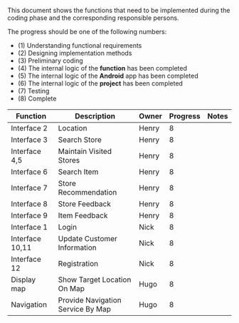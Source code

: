 This document shows the functions that need to be implemented during the coding phase and the corresponding responsible persons.

The progress should be one of the following numbers:
- (1) Understanding functional requirements
- (2) Designing implementation methods
- (3) Preliminary coding
- (4) The internal logic of the **function** has been completed
- (5) The internal logic of the **Android** app has been completed
- (6) The internal logic of the **project** has been completed
- (7) Testing
- (8) Complete

|  Function  | Description | Owner       | Progress       | Notes |
| -----------   | -----------   | ---------- |   -------- |-------- |
| Interface 2 | Location | Henry    | 8 |  |
| Interface 3 | Search Store | Henry    | 8 |  |
| Interface 4,5 | Maintain Visited Stores | Henry    | 8 |  |
| Interface 6 | Search Item | Henry    | 8 |  |
| Interface 7 | Store Recommendation | Henry    | 8 |  |
| Interface 8 | Store Feedback | Henry    | 8 |  |
| Interface 9 | Item Feedback | Henry    | 8 |  |
| Interface 1 | Login | Nick    | 8 |  |
| Interface 10,11 | Update Customer Information  | Nick    | 8 |  |
| Interface 12 | Registration  | Nick    | 8 |  |
| Display map | Show Target Location On Map  | Hugo    | 8 |  |
| Navigation | Provide Navigation Service By Map  | Hugo    | 8 |  |



